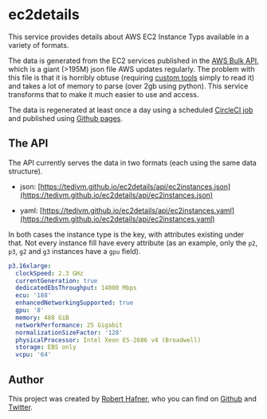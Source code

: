 # ec2details

This service provides details about AWS EC2 Instance Typs available in a variety of formats.

The data is generated from the EC2 services published in the [AWS Bulk API](https://docs.aws.amazon.com/awsaccountbilling/latest/aboutv2/using-ppslong.html), which is a giant (>195M) json file AWS updates regularly. The problem with this file is that it is horribly obtuse (requiring [custom tools](http://blog.tedivm.com/open-source/2017/05/introducing-jsonsmash-work-with-large-json-files-easily/) simply to read it) and takes a lot of memory to parse (over 2gb using python). This service transforms that to make it much easier to use and access.

The data is regenerated at least once a day using a scheduled [CircleCI job](https://circleci.com/gh/tedivm/ec2details) and published using [Github pages](https://tedivm.github.io/ec2details/).


## The API

The API currently serves the data in two formats (each using the same data structure).

- json: [https://tedivm.github.io/ec2details/api/ec2instances.json](https://tedivm.github.io/ec2details/api/ec2instances.json)

- yaml: [https://tedivm.github.io/ec2details/api/ec2instances.yaml](https://tedivm.github.io/ec2details/api/ec2instances.yaml)

In both cases the instance type is the key, with attributes existing under that. Not every instance fill have every attribute (as an example, only the `p2`, `p3`, `g2` and `g3` instances have a `gpu` field).

```yaml
p3.16xlarge:
  clockSpeed: 2.3 GHz
  currentGeneration: true
  dedicatedEbsThroughput: 14000 Mbps
  ecu: '188'
  enhancedNetworkingSupported: true
  gpu: '8'
  memory: 488 GiB
  networkPerformance: 25 Gigabit
  normalizationSizeFactor: '128'
  physicalProcessor: Intel Xeon E5-2686 v4 (Broadwell)
  storage: EBS only
  vcpu: '64'
```


## Author

This project was created by [Robert Hafner](https://blog.tedivm.com/), who you can find on [Github](https://github.com/tedivm) and [Twitter](https://twitter.com/tedivm).
